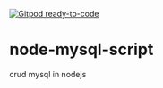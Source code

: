 [![Gitpod ready-to-code](https://img.shields.io/badge/Gitpod-ready--to--code-blue?logo=gitpod)](https://gitpod.io/#https://github.com/RaisTMJ/node-mysql-script)

# node-mysql-script
 crud mysql in nodejs
